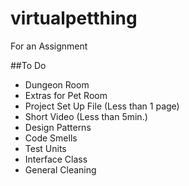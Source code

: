 # virtualpetthing
For an Assignment

##To Do
* Dungeon Room
* Extras for Pet Room
* Project Set Up File (Less than 1 page)
* Short Video (Less than 5min.)
* Design Patterns
* Code Smells
* Test Units
* Interface Class
* General Cleaning
